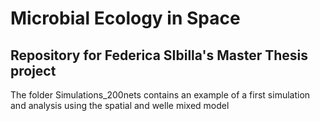 # Microbial Ecology in Space
## Repository for Federica SIbilla's Master Thesis project 

The folder Simulations_200nets contains an example of a first simulation and analysis using the spatial and welle mixed model

